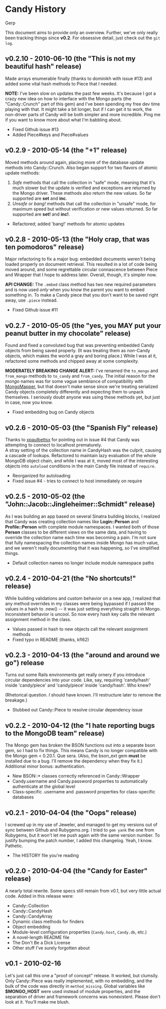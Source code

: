 Candy History
=============

Gerp

This document aims to provide only an overview.  Further, we've only really been tracking things since **v0.2**.  For obsessive detail, just check out the `git log`.

v0.2.10 - 2010-06-10 (the "This is not my beautiful hash" release)
------------------------------------------------------------------
Made arrays enumerable finally (thanks to dominikh with issue #13) and added some vital hash methods to Piece that I needed.

**NOTE:** I've been slow on updates the past few weeks. It's because I got a crazy new idea on how to interface with the Mongo parts (the "Candy::Crunch" part of this gem) and I've been spending my free dev time playing with that. It might take a bit longer, but if I can get it to work, the non-driver parts of Candy will be both simpler and more incredible. Ping me if you want to know more about what I'm babbling about.

* Fixed Github issue #13
* Added Piece#keys and Piece#values


v0.2.9 - 2010-05-14 (the "+1" release)
--------------------------------------
Moved methods around again, placing more of the database update methods into Candy::Crunch.  Also began support for two flavors of 
atomic update methods:

1. _Safe_ methods that call the collection in "safe" mode, meaning that it's much slower but the update is verified and exceptions are returned by the Mongo driver.  These methods also return the new values.  So far supported are **set** and **inc**.
2. _Unsafe_ or _bang!_ methods that call the collection in "unsafe" mode, for maximum speed but without verification or new values returned.  So far supported are **set!** and **inc!**.

* Refactored; added 'bang!' methods for atomic updates


v0.2.8 - 2010-05-13 (the "Holy crap, that was ten pomodoros" release)
---------------------------------------------------------------------
Major refactoring to fix a major bug: embedded documents weren't being loaded properly on document retrieval.  This resulted in a lot of code being moved around, and some regrettable circular connascence between Piece and Wrapper that I hope to address later.  Overall, though, it's simpler now.

**API CHANGE:** The `.embed` class method has two new required parameters and is now used _only_ when you know the parent you want to embed something in.  To make a Candy piece that you don't want to be saved right away, use `.piece` instead.

* Fixed Github issue #11

v0.2.7 - 2010-05-05 (the "yes, you MAY put your peanut butter in my chocolate" release)
--------------------------------------------------------------------------------------
Found and fixed a convoluted bug that was preventing embedded Candy objects from being saved properly. (It was treating them as _non_-Candy objects, which makes the world a gray and boring place.) While I was at it, refactored some methods and chipped away at some complexity.

**MODERATELY BREAKING CHANGE ALERT:** I've renamed the `to_mongo` and `from_mongo` methods to `to_candy` and `from_candy`.  The initial reason for the _mongo_ names was for some vague semblance of compatibility with [MongoMapper](http://github.com/jnunemaker/mongomapper), but that doesn't make sense since we're treating serialized Candy objects completely differently and expecting them to unpack themselves. I seriously doubt anyone was using these methods yet, but just in case, now you know.

* Fixed embedding bug on Candy objects

v0.2.6 - 2010-05-03 (the "Spanish Fly" release)
-----------------------------------------------
Thanks to [xpaulbettsx](http://github.com/xpaulbettsx) for pointing out in issue \#4 that Candy was attempting to connect to localhost prematurely.  
A stray setting of the collection name in CandyHash was the culprit, causing a cascade of lookups.  Refactored to maintain lazy evaluation of the whole MongoDB object chain, and while I was at it, moved most of the interesting objects into `autoload` conditions in the main Candy file instead of `require`.

* Reorganized for autoloading
* Fixed issue #4 - tries to connect to host immediately on require


v0.2.5 - 2010-05-02 (the "John::Jacob::Jingleheimer::Schmidt" release)
----------------------------------------------------------------------
As I was building an app based on several Sinatra building blocks, I realized that Candy was creating collection names like **Login::Person** and **Profile::Person** with complete module namespaces.  I wanted both of those **Person** classes to be different views on the same data, and having to override the collection name each time was becoming a pain.  I'm not sure that fully namespacing the collection names inside Mongo has much value, and we weren't really documenting that it was happening, so I've simplified things.

* Default collection names no longer include module namespace paths


v0.2.4 - 2010-04-21 (the "No shortcuts!" release)
------------------------------------------------- 
While building validations and custom behavior on a new app, I realized that
any method overrides in my classes were being bypassed if I passed the values
in a hash to .new() -- it was just setting everything straight in Mongo.
Inconsistent behavior is uncool. So now every hash key calls the relevant
assignment method in the class.

* Values passed in hash to new objects call the relevant assignment methods
* Fixed typo in README (thanks, kfl62)


v0.2.3 - 2010-04-13 (the "around and around we go") release
-----------------------------------------------------------
Turns out some Rails environments get really ornery if you introduce circular dependencies into your code.  Like, say, requiring 'candy/hash' inside 'candy/piece' and 'candy/piece' inside 'candy/hash'.  Who knew?

(Rhetorical question.  _I_ should have known.  I'll restructure later to remove the breakage.)

* Stubbed out Candy::Piece to resolve circular dependency issue


v0.2.2 - 2010-04-12 (the "I hate reporting bugs to the MongoDB team" release)
-----------------------------------------------------------------------------
The Mongo gem has broken the BSON functions out into a separate bson gem, so I had to fix things.  This means Candy is no longer compatible with the Mongo gem < 0.20.1.  Que sera.  (Also, the bson_ext gem **must** be installed due to a bug.  I'll remove the dependency when they fix it.)  Additional minor bonus: authentication.

* New BSON::* classes correctly referenced in Candy::Wrapper
* Candy.username and Candy.password properties to automatically authenticate at the global level
* Class-specific .username and .password properties for class-specific databases


v0.2.1 - 2010-04-04 (the "Oops" release)
----------------------------------------
I screwed up in my use of Jeweler, and managed to get my versions out of sync between Github and Rubygems.org.  I tried to `gem yank` the one from Rubygems, but it won't let me push again with the same version number.  To justify bumping the patch number, I added this changelog.  Yeah, I know.  Pathetic.

* The HISTORY file you're reading


v0.2.0 - 2010-04-04 (the "Candy for Easter" release)
----------------------------------------------------
A nearly total rewrite.  Some specs still remain from v0.1, but very little actual code.  Added in this release were:

* Candy::Collection
* Candy::CandyHash
* Candy::CandyArray
* Dynamic class methods for finders
* Object embedding
* Module-level configuration properties (`Candy.host`, `Candy.db`, etc.)
* A novel-length README file
* The Don't Be a Dick License
* Other stuff I've surely forgotten about


v0.1 - 2010-02-16
-----------------
Let's just call this one a "proof of concept" release.  It worked, but clumsily.  Only Candy::Piece was really implemented, with no embedding, and the bulk of the code was directly in `method_missing`.  Global variables like **$MONGO_HOST** were used instead of module properties, and the separation of driver and framework concerns was nonexistent.  Please don't look at it.  You'll make me blush.